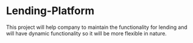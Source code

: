 # Lending-Platform
This project will help company to maintain the functionality for lending and will have dynamic functionality so it will be more flexible in nature.
